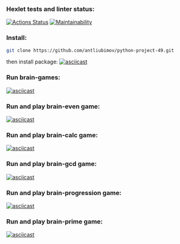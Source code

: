 ### Hexlet tests and linter status:
[![Actions Status](https://github.com/antliubimov/python-project-49/actions/workflows/hexlet-check.yml/badge.svg)](https://github.com/antliubimov/python-project-49/actions)
[![Maintainability](https://api.codeclimate.com/v1/badges/86a04c89a947cdb7d157/maintainability)](https://codeclimate.com/github/antliubimov/python-project-49/maintainability)


### Install:
```bash
git clone https://github.com/antliubimov/python-project-49.git
```
then install package:
[![asciicast](https://asciinema.org/a/630034.svg)](https://asciinema.org/a/630034)

### Run brain-games:
[![asciicast](https://asciinema.org/a/630036.svg)](https://asciinema.org/a/630036)

### Run and play brain-even game:
[![asciicast](https://asciinema.org/a/630037.svg)](https://asciinema.org/a/630037)

### Run and play brain-calc game:
[![asciicast](https://asciinema.org/a/630157.svg)](https://asciinema.org/a/630157)

### Run and play brain-gcd game:
[![asciicast](https://asciinema.org/a/630243.svg)](https://asciinema.org/a/630243)

### Run and play brain-progression game:
[![asciicast](https://asciinema.org/a/630291.svg)](https://asciinema.org/a/630291)

### Run and play brain-prime game:
[![asciicast](https://asciinema.org/a/630297.svg)](https://asciinema.org/a/630297)